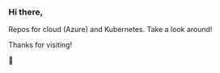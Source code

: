 ### Hi there,

Repos for cloud (Azure) and Kubernetes. Take a look around!

Thanks for visiting!

🤙
